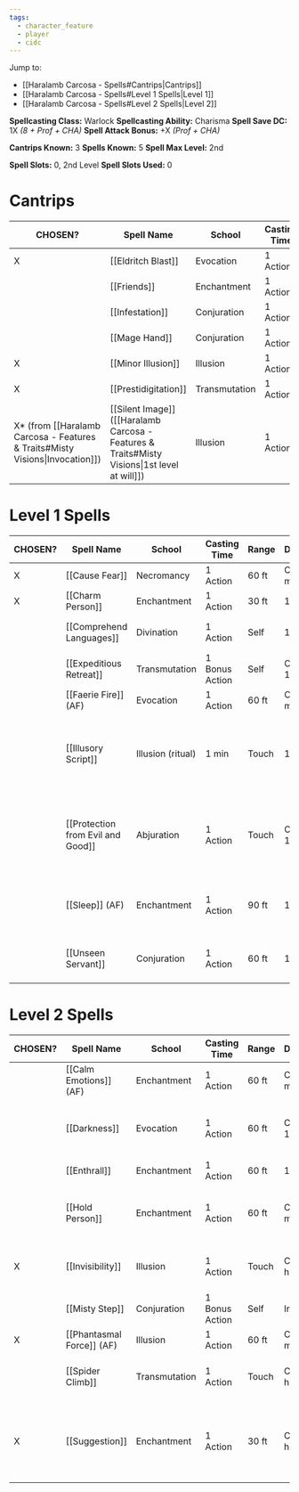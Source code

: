 ```yaml
---
tags:
  - character_feature
  - player
  - cidc
---
```

Jump to:
- [[Haralamb Carcosa - Spells#Cantrips|Cantrips]]
- [[Haralamb Carcosa - Spells#Level 1 Spells|Level 1]]
- [[Haralamb Carcosa - Spells#Level 2 Spells|Level 2]]

**Spellcasting Class:** Warlock
**Spellcasting Ability:** Charisma
**Spell Save DC:** 1X *(8 + Prof + CHA)*
**Spell Attack Bonus:** +X *(Prof + CHA)*

**Cantrips Known:** 3
**Spells Known:** 5
**Spell Max Level:** 2nd

**Spell Slots:** 0, 2nd Level
**Spell Slots Used:** 0

# Cantrips

| CHOSEN?                                                                      | Spell Name                                                                                   | School        | Casting Time | Range  | Duration     | Components |
| ---------------------------------------------------------------------------- | -------------------------------------------------------------------------------------------- | ------------- | ------------ | ------ | ------------ | ---------- |
| X                                                                            | [[Eldritch Blast]]                                                                           | Evocation     | 1 Action     | 120 ft | Instant      | V, S       |
|                                                                              | [[Friends]]                                                                                  | Enchantment   | 1 Action     | Self   | Conc., 1 min | S, M       |
|                                                                              | [[Infestation]]                                                                              | Conjuration   | 1 Action     | 30 ft  | Instant      | V, S, M    |
|                                                                              | [[Mage Hand]]                                                                                | Conjuration   | 1 Action     | 30 ft  | 1 min        | V, S       |
| X                                                                            | [[Minor Illusion]]                                                                           | Illusion      | 1 Action     | 30 ft  | 1 min        | S, M       |
| X                                                                            | [[Prestidigitation]]                                                                         | Transmutation | 1 Action     | 10 ft  | 1 hr         | V, S       |
| X* (from [[Haralamb Carcosa - Features & Traits#Misty Visions\|Invocation]]) | [[Silent Image]] ([[Haralamb Carcosa - Features & Traits#Misty Visions\|1st level at will]]) | Illusion      | 1 Action     | 60 ft  | 10 min       | V, S, M    |

# Level 1 Spells

| CHOSEN? | Spell Name                        | School            | Casting Time   | Range | Duration      | Components                                                                 |
| ------- | --------------------------------- | ----------------- | -------------- | ----- | ------------- | -------------------------------------------------------------------------- |
| X       | [[Cause Fear]]                    | Necromancy        | 1 Action       | 60 ft | Conc., 1 min  | V                                                                          |
| X       | [[Charm Person]]                  | Enchantment       | 1 Action       | 30 ft | 1 hour        | V, S                                                                       |
|         | [[Comprehend Languages]]          | Divination        | 1 Action       | Self  | 1 hour        | V, S, M (a pinch of soot and salt)                                         |
|         | [[Expeditious Retreat]]           | Transmutation     | 1 Bonus Action | Self  | Conc., 10 min | V, S                                                                       |
|         | [[Faerie Fire]] (AF)              | Evocation         | 1 Action       | 60 ft | Conc., 1 min  | V                                                                          |
|         | [[Illusory Script]]               | Illusion (ritual) | 1 min          | Touch | 10 days       | S, M (a lead-based ink worth at least 10 gp, which the spell consumes)     |
|         | [[Protection from Evil and Good]] | Abjuration        | 1 Action       | Touch | Conc., 10 min | V, S, M (holy water or powdered silver and iron, which the spell consumes) |
|         | [[Sleep]] (AF)                    | Enchantment       | 1 Action       | 90 ft | 1 min         | V, S, M (a pinch of fine sand, rose petals, or a cricket)                  |
|         | [[Unseen Servant]]                | Conjuration       | 1 Action       | 60 ft | 1 hour        | V, S, M (a piece of string and a bit of wood)                              |

# Level 2 Spells

| CHOSEN? | Spell Name                | School        | Casting Time   | Range | Duration      | Components                                                                   |
| ------- | ------------------------- | ------------- | -------------- | ----- | ------------- | ---------------------------------------------------------------------------- |
|         | [[Calm Emotions]] (AF)    | Enchantment   | 1 Action       | 60 ft | Conc., 1 min  | V, S                                                                         |
|         | [[Darkness]]              | Evocation     | 1 Action       | 60 ft | Conc., 10 min | V, M (bat fur and a drop of pitch or piece of coal)                          |
|         | [[Enthrall]]              | Enchantment   | 1 Action       | 60 ft | 1 min         | V, S                                                                         |
|         | [[Hold Person]]           | Enchantment   | 1 Action       | 60 ft | Conc., 1 min  | V, S, M (a small, straight piece of iron)                                    |
| X       | [[Invisibility]]          | Illusion      | 1 Action       | Touch | Conc., 1 hr   | V, S, M (an eyelash encased in gum arabic)                                   |
|         | [[Misty Step]]            | Conjuration   | 1 Bonus Action | Self  | Instant       | V                                                                            |
| X       | [[Phantasmal Force]] (AF) | Illusion      | 1 Action       | 60 ft | Conc., 1 min  | V, S, M (a bit of fleece)                                                    |
|         | [[Spider Climb]]          | Transmutation | 1 Action       | Touch | Conc., 1 hr   | V, S, M (a drop of bitumen and a spider)                                     |
| X       | [[Suggestion]]            | Enchantment   | 1 Action       | 30 ft | Conc., 8 hrs  | V, M (a snake’s tongue and either a bit of honeycomb or a drop of sweet oil) |
